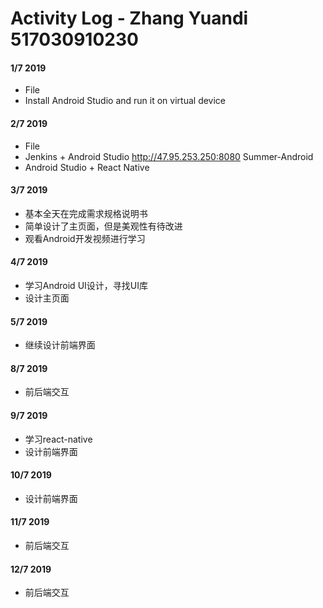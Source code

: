 # Activity Log - Zhang Yuandi 517030910230

#### 1/7 2019

 - File
 - Install Android Studio and run it on virtual device

#### 2/7 2019

 - File
 - Jenkins + Android Studio http://47.95.253.250:8080 Summer-Android
 - Android Studio + React Native

#### 3/7 2019

 - 基本全天在完成需求规格说明书
 - 简单设计了主页面，但是美观性有待改进
 - 观看Android开发视频进行学习

#### 4/7 2019

 - 学习Android UI设计，寻找UI库
 - 设计主页面

#### 5/7 2019

 - 继续设计前端界面

#### 8/7 2019

 - 前后端交互

#### 9/7 2019

 - 学习react-native
 - 设计前端界面

#### 10/7 2019
 
 - 设计前端界面

#### 11/7 2019

 - 前后端交互

#### 12/7 2019

 - 前后端交互
